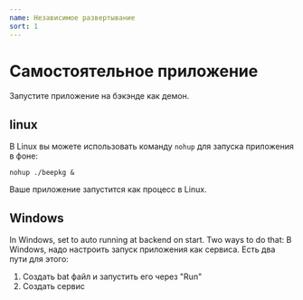 ```yaml
---
name: Независимое развертывание
sort: 1
---
```


# Самостоятельное приложение

Запустите приложение на бэкэнде как демон.

## linux

В Linux вы можете использовать команду `nohup` для запуска приложения в фоне:

	nohup ./beepkg &

Ваше приложение запустится как процесс в Linux.

## Windows

In Windows, set to auto running at backend on start. Two ways to do that:
В Windows, надо настроить запуск приложения как сервиса. Есть два пути для этого:

1. Создать bat файл и запустить его через "Run"
2. Создать сервис

